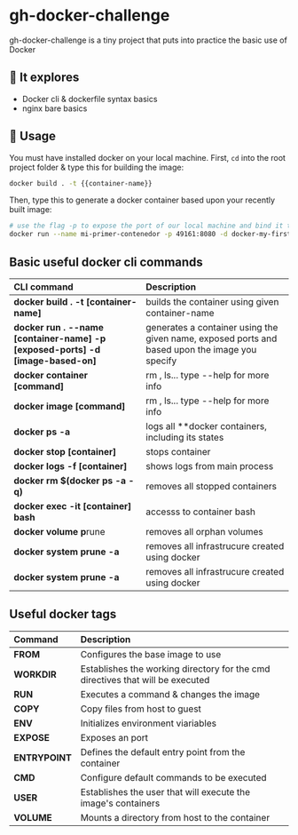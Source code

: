 # gh-docker-challenge

gh-docker-challenge is a tiny project that puts into practice the basic use of Docker

## 🔎 It explores
- Docker cli & dockerfile syntax basics
- nginx bare basics


## 🚀 Usage

You must have installed docker on your local machine.
First, <code>cd</code> into the root project folder & type this for building the image:

```bash
docker build . -t {{container-name}}
```

Then, type this to generate a docker container based upon your recently built image:
```bash
# use the flag -p to expose the port of our local machine and bind it to the one defined in our dockerfile
docker run --name mi-primer-contenedor -p 49161:8080 -d docker-my-first-steps
```

## Basic useful docker cli commands
 CLI command                                                                     | Description
:------------------------------------------------------------------------------- |:----------------------------------------------------------------------------------------------
 **docker build . -t [container-name]**                                          | builds the container using given container-name
 **docker run . --name [container-name] -p [exposed-ports] -d [image-based-on]** | generates a container using the given name, exposed ports and based upon the image you specify
 **docker container [command]**                                                  | rm , ls... type --help for more info
 **docker image [command]**                                                      | rm , ls... type --help for more info
 **docker ps -a**                                                                | logs all **docker containers, including its states
 **docker stop [container]**                                                     | stops container
 **docker logs -f [container]**                                                  | shows logs from main process
 **docker rm $(docker ps -a -q)**                                                | removes all stopped containers
 **docker exec -it [container] bash**                                            | accesss to container bash
 **docker volume p**rune                                                         | removes all orphan volumes
 **docker system prune -a**                                                      | removes all infrastrucure created using docker
 **docker system prune -a**                                                      | removes all infrastrucure created using docker

##  Useful docker tags
 Command                                                                         | Description
:------------------------------------------------------------------------------- |:----------------------------------------------------------------------------------------------
 **FROM**                                                                        | Configures the base image to use
 **WORKDIR**                                                                     | Establishes the working directory for the cmd directives that will be executed
 **RUN**                                                                         | Executes a command & changes the image
 **COPY**                                                                        | Copy files from host to guest
 **ENV**                                                                         | Initializes environment viariables
 **EXPOSE**                                                                      | Exposes an port
 **ENTRYPOINT**                                                                  | Defines the default entry point from the container
 **CMD**                                                                         | Configure default commands to be executed
 **USER**                                                                        | Establishes the user that will execute the image's containers
 **VOLUME**                                                                      | Mounts a directory from host to the container
